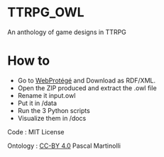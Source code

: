 # TTRPG_OWL
An anthology of game designs in TTRPG


# How to

- Go to [WebProtégé](https://webprotege.stanford.edu/) and Download as RDF/XML.
- Open the ZIP produced and extract the .owl file
- Rename it input.owl 
- Put it in /data
- Run the 3 Python scripts
- Visualize them in /docs

Code : MIT License

Ontology : [CC-BY 4.0](https://creativecommons.org/licenses/by/4.0/deed.en) Pascal Martinolli
